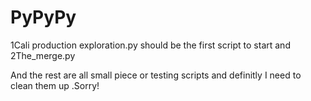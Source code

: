 # PyPyPy
1Cali production exploration.py should be the first script to start 
and 2The_merge.py

And the rest are all small piece or testing scripts and definitly I need to clean them up .Sorry!


